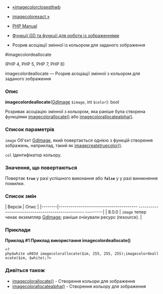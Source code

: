 - [«imagecolorclosesthwb](function.imagecolorclosesthwb.md)
- [imagecolorexact »](function.imagecolorexact.md)

- [PHP Manual](index.md)
- [Функції GD та функції для роботи із зображеннями](ref.image.md)
- Розрив асоціації змінної із кольором для заданого зображення

#imagecolordeallocate

(PHP 4, PHP 5, PHP 7, PHP 8)

imagecolordeallocate — Розрив асоціації змінної з кольором для
заданого зображення

### Опис

**imagecolordeallocate**([GdImage](class.gdimage.md) `$image`, int
`$color`): bool

Розриває асоціацію змінної з кольором, яка раніше була створена
функціями [imagecolorallocate()](function.imagecolorallocate.md) або
[imagecolorallocatealpha()](function.imagecolorallocatealpha.md).

### Список параметрів

`image`
Об'єкт [GdImage](class.gdimage.md), який повертається однією з функцій
створення зображень, наприклад, такий як
[imagecreatetruecolor()](function.imagecreatetruecolor.md).

`col`
Ідентифікатор кольору.

### Значення, що повертаються

Повертає **`true`** у разі успішного виконання або **`false`** у
у разі виникнення помилки.

### Список змін

| Версія | Опис |
|--------|---------------------------------------- -------------------------------------------------- ---------|
| 8.0.0 | `image` тепер чекає екземпляр [GdImage](class.gdimage.md); раніше очікували ресурс (resource). |

### Приклади

**Приклад #1 Приклад використання **imagecolordeallocate()****

`<?php$white u003d imagecolorallocate($im, 255, 255, 255);imagecolordeallocate($im, $white);?> `

### Дивіться також

- [imagecolorallocate()](function.imagecolorallocate.md) - Створення
кольори для зображення
- [imagecolorallocatealpha()](function.imagecolorallocatealpha.md) -
Створення кольору для зображення
